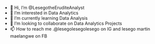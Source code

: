 - 👋 Hi, I’m @LesegotheEruditeAnalyst
- 👀 I’m interested in Data Analytics
- 🌱 I’m currently learning Data Analysis
- 💞️ I’m looking to collaborate on Data Analytics Projects
- 📫 How to reach me .@lesegolesegolesego on IG and lesego martin maelangwe on FB


<!---
LesegotheEruditeAnalyst/LesegotheEruditeAnalyst is a ✨ special ✨ repository because its `README.md` (this file) appears on your GitHub profile.
You can click the Preview link to take a look at your changes.
--->
